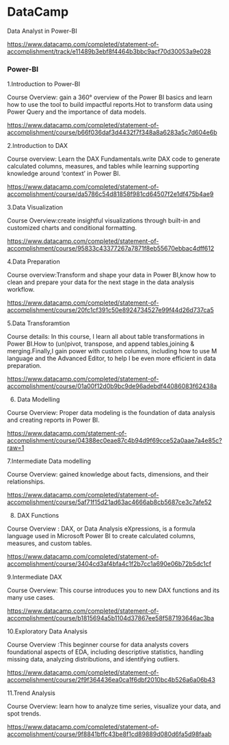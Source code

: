 # DataCamp


Data Analyst in Power-BI

https://www.datacamp.com/completed/statement-of-accomplishment/track/e11489b3ebf8f4464b3bbc9acf70d30053a9e028

### Power-BI
1.Introduction to Power-BI

Course Overview: gain a 360° overview of the Power BI basics and learn how to use the tool to build impactful reports.Hot to transform data using Power Query and the importance of data models.

https://www.datacamp.com/completed/statement-of-accomplishment/course/b66f036daf3d4432f7f348a8a6283a5c7d604e6b

2.Introduction to DAX 

Course overview: Learn the DAX Fundamentals.write DAX code to generate calculated columns, measures, and tables while learning supporting knowledge around ‘context’ in Power BI.

https://www.datacamp.com/completed/statement-of-accomplishment/course/da5786c54d81858f981cd64507f2e1df475b4ae9

3.Data Visualization

Course Overview:create insightful visualizations through built-in and customized charts and conditional formatting.

https://www.datacamp.com/completed/statement-of-accomplishment/course/95833c43377267a7871f8eb55670ebbac4dff612

4.Data Preparation 

Course overview:Transform and shape your data in Power BI,know how to clean and prepare your data for the next stage in the data analysis workflow.

https://www.datacamp.com/completed/statement-of-accomplishment/course/20fc1cf391c50e8924734527e99f44d26d737ca5

5.Data Transforamtion 

Course details: In this course, I learn all about table transformations in Power BI.How to (un)pivot, transpose, and append tables,joining & merging.Finally,I gain power with custom columns, including how to use M language and the Advanced Editor, to help I be even more efficient in data preparation.

https://www.datacamp.com/completed/statement-of-accomplishment/course/01a00f12d0b9bc9de96adebdf44086083f62438a

6. Data Modelling

Course Overview: Proper data modeling is the foundation of data analysis and creating reports in Power BI.

https://www.datacamp.com/statement-of-accomplishment/course/04388ec0eae87c4b94d9f69cce52a0aae7a4e85c?raw=1

7.Intermediate Data modelling

Course Overview: gained knowledge about facts, dimensions, and their relationships.

https://www.datacamp.com/completed/statement-of-accomplishment/course/5af71f15d21ad63ac4666ab8cb5687ce3c7afe52

8. DAX Functions

Course Overview : DAX, or Data Analysis eXpressions, is a formula language used in Microsoft Power BI to create calculated columns, measures, and custom tables.

https://www.datacamp.com/completed/statement-of-accomplishment/course/3404cd3af4bfa4c1f2b7cc1a690e06b72b5dc1cf

9.Intermediate DAX 

Course Overview: This course introduces you to new DAX functions and its many use cases. 

https://www.datacamp.com/completed/statement-of-accomplishment/course/b1815694a5b1104d37867ee58f587193646ac3ba

10.Exploratory Data Analysis

Course Overview :This beginner course for data analysts covers foundational aspects of EDA, including descriptive statistics, handling missing data, analyzing distributions, and identifying outliers. 

https://www.datacamp.com/completed/statement-of-accomplishment/course/2f9f364436ea0ca1f6dbf2010bc4b526a6a06b43

11.Trend Analysis

Course Overview: learn how to analyze time series, visualize your data, and spot trends. 

https://www.datacamp.com/completed/statement-of-accomplishment/course/9f8841bffc43be8f1cd89889d080d6fa5d98faab






